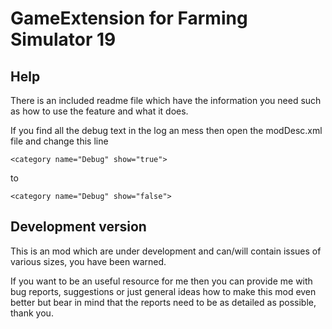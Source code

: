 # GameExtension for Farming Simulator 19

## Help
There is an included readme file which have the information you need such as how to use the feature and what it does.

If you find all the debug text in the log an mess then open the modDesc.xml file and change this line
```
<category name="Debug" show="true">
```
to
```
<category name="Debug" show="false">
```


## Development version
This is an mod which are under development and can/will contain issues of various sizes, you have been warned.

If you want to be an useful resource for me then you can provide me with bug reports, suggestions or just general ideas how to make this mod even better but bear in mind that the reports need to be as detailed as possible, thank you.
